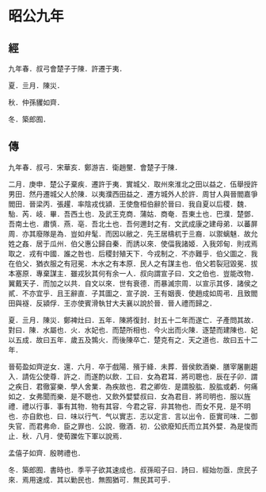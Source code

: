 # 昭公九年
## 經

九年春．叔弓會楚子于陳．許遷于夷．

夏．亖月．陳災．

秋．仲孫貜如齊．

冬．築郎囿．

## 傳

九年春．叔弓．宋華亥．鄭游吉．衛趙黶．會楚子于陳．

二月．庚申．楚公子棄疾．遷許于夷．實城父．取州來淮北之田以益之．伍舉授許男田．然丹遷城父人於陳．以夷濮西田益之．遷方城外人於許．周甘人與晉閻嘉爭閻田．晉梁丙．張趯．率陰戎伐潁．王使詹桓伯辭於晉曰．我自夏以后稷．魏．駘．芮．岐．畢．吾西土也．及武王克商．蒲姑．商奄．吾東土也．巴濮．楚鄧．吾南土也．肅慎．燕．亳．吾北土也．吾何邇封之有．文武成康之建母弟．以蕃屏周．亦其廢隊是為．豈如弁髦．而因以敝之．先王居檮杌于亖裔．以禦螭魅．故允姓之姦．居于瓜州．伯父惠公歸自秦．而誘以來．使偪我諸姬．入我郊甸．則戎焉取之．戎有中國．誰之咎也．后稷封殖天下．今戎制之．不亦難乎．伯父圖之．我在伯父．猶衣服之有冠冕．木水之有本原．民人之有謀主也．伯父若裂冠毀冕．拔本塞原．專棄謀主．雖戎狄其何有余一人．叔向謂宣子曰．文之伯也．豈能改物．翼戴天子．而加之以共．自文以來．世有衰德．而暴滅宗周．以宣示其侈．諸侯之貳．不亦宜乎．且王辭直．子其圖之．宣子說．王有姻喪．使趙成如周弔．且致閻田與襚．反潁俘．王亦使賓滑執甘大夫襄以說於晉．晉人禮而歸之．

夏．亖月．陳災．鄭裨灶曰．五年．陳將復封．封五十二年而遂亡．子產問其故．對曰．陳．水屬也．火．水妃也．而楚所相也．今火出而火陳．逐楚而建陳也．妃以五成．故曰五年．歲五及鶉火．而後陳卒亡．楚克有之．天之道也．故曰五十二年．

晉荀盈如齊逆女．還．六月．卒于戲陽．殯于絳．未葬．晉侯飲酒樂．膳宰屠蒯趨入．請佐公使尊．許之．而遂酌以飲．工曰．女為君耳．將司聰也．辰在子卯．謂之疾日．君徹宴樂．學人舍業．為疾故也．君之卿佐．是謂股肱．股肱或虧．何痛如之．女弗聞而樂．是不聰也．又飲外嬖嬖叔曰．女為君目．將司明也．服以旌禮．禮以行事．事有其物．物有其容．今君之容．非其物也．而女不見．是不明也．亦自飲也．曰．味以行气．气以實志．志以定言．言以出令．臣實司味．二御失官．而君弗命．臣之罪也．公說．徹酒．初．公欲廢知氏而立其外嬖．為是悛而止．秋．八月．使荀躒佐下軍以說焉．

孟僖子如齊．殷聘禮也．

冬．築郎囿．書時也．季平子欲其速成也．叔孫昭子曰．詩曰．經始勿亟．庶民子來．焉用速成．其以勦民也．無囿猶可．無民其可乎．


